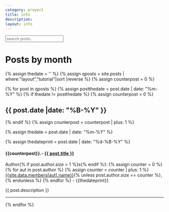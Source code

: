 ```yaml
---
category: proyect
title: info
description:
layout: info
---
```


<!-- <h2>Search by Keyword</h2>
<div class="container">
  <div id="search-container" class="search-container">
  <input type="text" class="search-input" id="search-input" placeholder="search...">
  </div>
  <ul id="results-container"></ul>
  <script src="{{site.url}}{{site.baseurl}}/js/simple-jekyll-search.min.js"></script>
  <script>
  SimpleJekyllSearch({
    searchInput: document.getElementById('search-input'),
    searchResultTemplate: '{% include card.min.html avatar="{avatar}" title="{title}" author="{author}" url="{url}" description="{description}" %}',
    resultsContainer: document.getElementById('results-container'),
    json: '{{site.url}}{{site.baseurl}}/search.json',
  })
  </script>
</div> -->

<script src="https://unpkg.com/simple-jekyll-search@1.5.0/dest/simple-jekyll-search.min.js"></script>

<input type="text" id="search-input" placeholder="search posts..">
<br/>
<div id="results-container"></div>
<script>
SimpleJekyllSearch({
  search-input: document.getElementById('search-input'),
  resultsContainer: document.getElementById('results-container'),
  json: '{{site.url}}{{site.baseurl}}/search.json',
  searchResultTemplate: '<li><a href="{{ site.url }}{url}">{title}</a></li>'
})
</script>


<h1>Posts by month</h1>



{% assign thedate = '' %}
{% assign qposts = site.posts | where:"layout","tutorial"|sort |reverse %}
{% assign counterpost = 0 %}

{% for post in qposts %}
{% assign postthedate = post.date | date: "%m-%Y" %}
{% if thedate != postthedate %}
{% assign counterpost = 0 %}
<h2>{{ post.date |date: "%B-%Y" }}</h2>
{% endif %}
{% assign counterpost = counterpost | plus: 1 %}

{% assign thedate = post.date | date: "%m-%Y" %}

{% assign thedateprint = post.date | date: "%d-%B-%Y" %}

<h4 class="headline">{{counterpost}}.- <a href="{{site.url}}{{site.baseurl}}{{ post.url }}">{{ post.title }}</a></h4>   
<p>Author{% if post.author.size > 1 %}s{% endif %}:
      {% assign counter = 0 %}
      {% for aut in post.author %}
           {% assign counter = counter | plus: 1 %}
<a href="{{site.url}}{{site.baseurl}}/author/{{aut}}">{{site.data.members[aut].name}}</a>{% unless post.author.size == counter %},{% endunless %}
      {% endfor %} - {{thedateprint}}</p>
<div class="ellipsis-two-lines">
{{ post.description }}
</div>
<hr>

{% endfor %}


